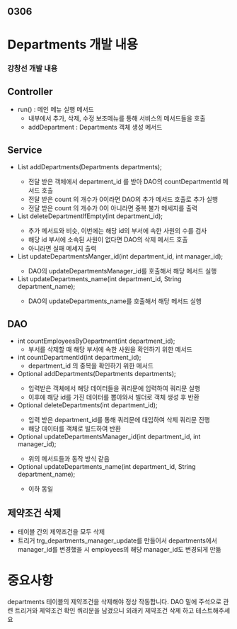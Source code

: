 ## 0306

# Departments 개발 내용
### 강창선 개발 내용

## Controller
- run() : 메인 메뉴 실행 메서드
  - 내부에서 추가, 삭제, 수정 보조메뉴를 통해 서비스의 메서드들을 호출
  - addDepartment : Departments 객체 생성 메서드
## Service
- List<Departments> addDepartments(Departments departments);
  - 전달 받은 객체에서 department_id 를 받아 DAO의 countDepartmentId 메서드 호출
  - 전달 받은 count 의 개수가 0이라면 DAO의 추가 메서드 호출로 추가 실행
  - 전달 받은 count 의 개수가 0이 아니라면 중복 불가 메세지를 출력
- List<Departments> deleteDepartmentIfEmpty(int department_id);
  - 추가 메서드와 비슷, 이번에는 해당 id의 부서에 속한 사원의 수를 검사
  - 해당 id 부서에 소속된 사원이 없다면 DAO의 삭제 메서드 호출
  - 아니라면 실패 메세지 출력
- List<Departments> updateDepartmentsManger_id(int department_id, int manager_id);
  - DAO의 updateDepartmentsManager_id를 호출해서 해당 메서드 실행
- List<Departments> updateDepartments_name(int department_id, String department_name);
  - DAO의 updateDepartments_name를 호출해서 해당 메서드 실행

## DAO
- int countEmployeesByDepartment(int department_id);
  - 부서를 삭제할 때 해당 부서에 속한 사원을 확인하기 위한 메서드
- int countDepartmentId(int department_id);
  - department_id 의 중복을 확인하기 위한 메서드
- Optional<Departments> addDepartments(Departments departments);
  - 입력받은 객체에서 해당 데이터들을 쿼리문에 입력하여 쿼리문 실행
  - 이후에 해당 id를 가진 데이터를 뽑아와서 빌더로 객체 생성 후 반환
- Optional<Departments> deleteDepartments(int department_id);
  - 입력 받은 department_id를 통해 쿼리문에 대입하여 삭제 쿼리문 진행
  - 해당 데이터를 객체로 빌드하여 반환
- Optional<Departments> updateDepartmentsManager_id(int department_id, int manager_id);
  - 위의 메서드들과 동작 방식 같음
- Optional<Departments> updateDepartments_name(int department_id, String department_name);
  - 이하 동일

## 제약조건 삭제
- 테이블 간의 제약조건을 모두 삭제
- 트리거 trg_departments_manager_update를 만들어서 departments에서 manager_id를 변경했을 시 employees의 해당 manager_id도 변경되게 만듦

# 중요사항
departments 테이블의 제약조건을 삭제해야 정상 작동합니다.
DAO 밑에 주석으로 관련 트리거와 제약조건 확인 쿼리문을 남겼으니 외래키 제약조건 삭제 하고 테스트해주세요
